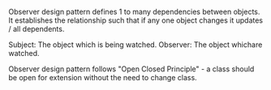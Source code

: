 Observer design pattern defines 1 to many dependencies between objects.  It establishes the relationship such that if any one object changes it updates / all dependents.

Subject:  The object which is being watched.
Observer: The object whichare watched.

Observer design pattern follows "Open Closed Principle" - a class should be open for extension without the need to change class.

